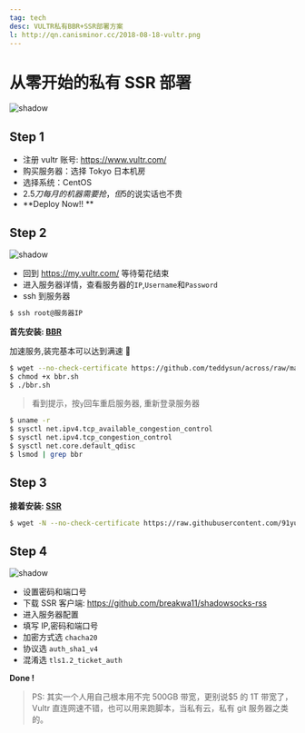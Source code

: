 ```yaml
---
tag: tech
desc: VULTR私有BBR+SSR部署方案
l: http://qn.canisminor.cc/2018-08-18-vultr.png
---
```


# 从零开始的私有 SSR 部署

![shadow](http://qn.canisminor.cc/2017-09-27-044239.jpg)

## Step 1

- 注册 vultr 账号: <https://www.vultr.com/>
- 购买服务器：选择 Tokyo 日本机房
- 选择系统：CentOS
- $2.5 刀每月的机器需要抢，但 5$的说实话也不贵
- **Deploy Now!! **

## Step 2

![shadow](http://qn.canisminor.cc/2017-09-27-045647.jpg)

- 回到 <https://my.vultr.com/> 等待菊花结束
- 进入服务器详情，查看服务器的`IP`,`Username`和`Password`
- ssh 到服务器

```bash
$ ssh root@服务器IP
```

**首先安装: [BBR](https://www.91yun.org/archives/5174)**

加速服务,装完基本可以达到满速 🤤

```bash
$ wget --no-check-certificate https://github.com/teddysun/across/raw/master/bbr.sh
$ chmod +x bbr.sh
$ ./bbr.sh
```

> 看到提示，按`y`回车重启服务器, 重新登录服务器

```bash
$ uname -r
$ sysctl net.ipv4.tcp_available_congestion_control
$ sysctl net.ipv4.tcp_congestion_control
$ sysctl net.core.default_qdisc
$ lsmod | grep bbr
```

## Step 3

**接着安装: [SSR](https://www.91yun.org/archives/2079)**

```bash
$ wget -N --no-check-certificate https://raw.githubusercontent.com/91yun/shadowsocks_install/master/shadowsocksR.sh && bash shadowsocksR.sh
```

## Step 4

![shadow](http://qn.canisminor.cc/2017-09-27-050058.jpg)

- 设置密码和端口号
- 下载 SSR 客户端: <https://github.com/breakwa11/shadowsocks-rss>
- 进入服务器配置
- 填写 IP,密码和端口号
- 加密方式选 `chacha20`
- 协议选 `auth_sha1_v4`
- 混淆选 `tls1.2_ticket_auth`

**Done !**

> PS: 其实一个人用自己根本用不完 500GB 带宽，更别说$5 的 1T 带宽了，Vultr 直连网速不错，也可以用来跑脚本，当私有云，私有 git 服务器之类的。
